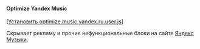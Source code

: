 #### Optimize Yandex Music
[[Установить optimize.music.yandex.ru.user.js](https://github.com/IgorNovozhilov/UserScript/raw/master/optimize.music.yandex.ru.user.js)]

Скрывает рекламу и прочие нефункциональные блоки на сайте [Яндекс Музыки](https://music.yandex.ru).
